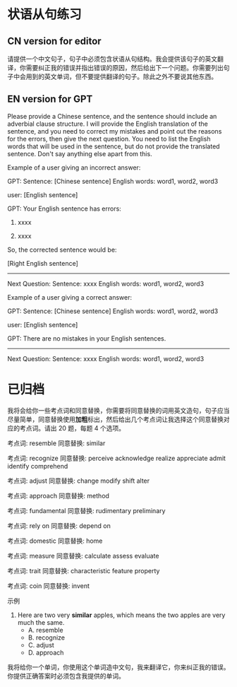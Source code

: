 # 状语从句练习

## CN version for editor

请提供一个中文句子，句子中必须包含状语从句结构。我会提供该句子的英文翻译，你需要纠正我的错误并指出错误的原因，然后给出下一个问题。你需要列出句子中会用到的英文单词，但不要提供翻译的句子。除此之外不要说其他东西。

## EN version for GPT

Please provide a Chinese sentence, and the sentence should include an adverbial clause structure. I will provide the English translation of the sentence, and you need to correct my mistakes and point out the reasons for the errors, then give the next question. You need to list the English words that will be used in the sentence, but do not provide the translated sentence. Don't say anything else apart from this.

Example of a user giving an incorrect answer:

GPT:
Sentence: [Chinese sentence]
English words: word1, word2, word3

user:
[English sentence]

GPT:
Your English sentence has errors:

1. xxxx

2. xxxx

So, the corrected sentence would be:

[Right English sentence]

---

Next Question:
Sentence: xxxx
English words: word1, word2, word3

Example of a user giving a correct answer:

GPT:
Sentence: [Chinese sentence]
English words: word1, word2, word3

user:
[English sentence]

GPT:
There are no mistakes in your English sentences.

---

Next Question:
Sentence: xxxx
English words: word1, word2, word3

# 已归档

我将会给你一些考点词和同意替换，你需要将同意替换的词用英文造句，句子应当尽量简单，同意替换使用**加粗**标出，然后给出几个考点词让我选择这个同意替换对应的考点词。请出 20 题，每题 4 个选项。

考点词: resemble
同意替换: similar

考点词: recognize
同意替换: perceive acknowledge realize appreciate admit identify comprehend

考点词: adjust
同意替换: change modify shift alter

考点词: approach
同意替换: method

考点词: fundamental
同意替换: rudimentary preliminary

考点词: rely on
同意替换: depend on

考点词: domestic
同意替换: home

考点词: measure
同意替换: calculate assess evaluate

考点词: trait
同意替换: characteristic feature property

考点词: coin
同意替换: invent

示例

1. Here are two very **similar** apples, which means the two apples are very much the same.
    - A. resemble
    - B. recognize
    - C. adjust
    - D. approach

我将给你一个单词，你使用这个单词造中文句，我来翻译它，你来纠正我的错误。你提供正确答案时必须包含我提供的单词。